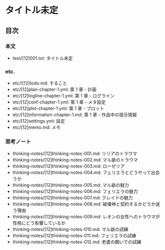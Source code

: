 # タイトル未定
## 目次
### 本文
- text/[12]001.txt: タイトル未定

### etc.
- etc/![12]todo.md:                 すること
- etc/[12]plan-chapter-1.yml:       第 1 章 - 計画
- etc/[12]logline-chapter-1.yml:    第 1 章 - ログライン
- etc/[12]conf-chapter-1.yml:       第 1 章 - メタ設定
- etc/[12]plot-chapter-1.yml:       第 1 章 - プロット
- etc/[12]information-chapter-1.md: 第 1 章 - 作品中の提示情報
- etc/[12]settings.yml:             設定
- etc/[12]memo.md:                  メモ

### 思考ノート
- thinking-notes/[12]thinking-notes-001.md: リリアのトラウマ
- thinking-notes/[12]thinking-notes-002.md: マル爺のトラウマ
- thinking-notes/[12]thinking-notes-003.md: ローゼリア
- thinking-notes/[12]thinking-notes-004.md: フェリエラとどうやって出会うか
- thinking-notes/[12]thinking-notes-005.md: マル爺の魅力
- thinking-notes/[12]thinking-notes-006.md: フェリエラの魅力
- thinking-notes/[12]thinking-notes-007.md: クレイドの魅力
- thinking-notes/[12]thinking-notes-008.md: 破壊神と契約するかどうか迷う理由
- thinking-notes/[12]thinking-notes-009.md: レオンの女性へのトラウマが性格にどう影響しているか
- thinking-notes/[12]thinking-notes-010.md: マル爺の試練
- thinking-notes/[12]thinking-notes-011.md: フェリエラの試練
- thinking-notes/[12]thinking-notes-012.md: 老婆の願いでの試練
